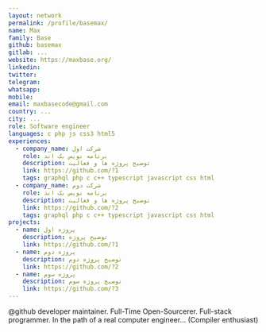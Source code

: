 ```yaml
---
layout: network
permalink: /profile/basemax/
name: Max
family: Base
github: basemax
gitlab: ...
website: https://maxbase.org/
linkedin:
twitter:
telegram:
whatsapp:
mobile:
email: maxbasecode@gmail.com
country: ...
city: ...
role: Software engineer
languages: c php js css3 html5
experiences:
  - company_name: شرکت اول
    role: برنامه نویس بک اند
    description: توضیح پروژه ها و فعالیت
    link: https://github.com/?1
    tags: graphql php c c++ typescript javascript css html
  - company_name: شرکت دوم
    role: برنامه نویس بک اند
    description: توضیح پروژه ها و فعالیت
    link: https://github.com/?2
    tags: graphql php c c++ typescript javascript css html
projects:
  - name: پروژه اول
    description: توضیح پروژه
    link: https://github.com/?1
  - name: پروژه دوم
    description: توضیح پروژه دوم
    link: https://github.com/?2
  - name: پروژه سوم
    description: توضیح پروژه سوم
    link: https://github.com/?3
---
```


@github developer maintainer. Full-Time Open-Sourcerer. Full-stack programmer. In the path of a real computer engineer... (Compiler enthusiast)
